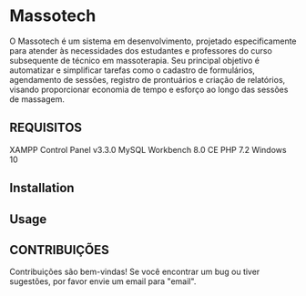 # Massotech

O Massotech é um sistema em desenvolvimento, projetado especificamente para atender
às necessidades dos estudantes e professores do curso subsequente de técnico em massoterapia.
Seu principal objetivo é automatizar e simplificar tarefas como o cadastro de formulários,
agendamento de sessões, registro de prontuários e criação de relatórios,
visando proporcionar economia de tempo e esforço ao longo das sessões de massagem.

## REQUISITOS
XAMPP Control Panel v3.3.0
MySQL Workbench 8.0 CE
PHP 7.2
Windows 10

## Installation

## Usage


## CONTRIBUIÇÕES

Contribuições são bem-vindas!
Se você encontrar um bug ou tiver sugestões, por favor envie um email para "email".
